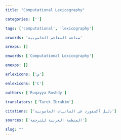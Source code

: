 ```yaml
---
title: "Computational Lexicography"

categories: ['']

tags: ['computational', 'lexicography']

arwords: 'صناعة المعاجم الحاسوبية'

arexps: []

enwords: ['Computational Lexicography']

enexps: []

arlexicons: ['ص']

enlexicons: ['C']

authors: ['Ruqayya Roshdy']

translators: ['Tarek Ibrahim']

citations: ['دليل أكسفورد في السانيات الحاسوبية']

sources: ['المنظمة العربية للترجمة']

slug: ""
---
```

